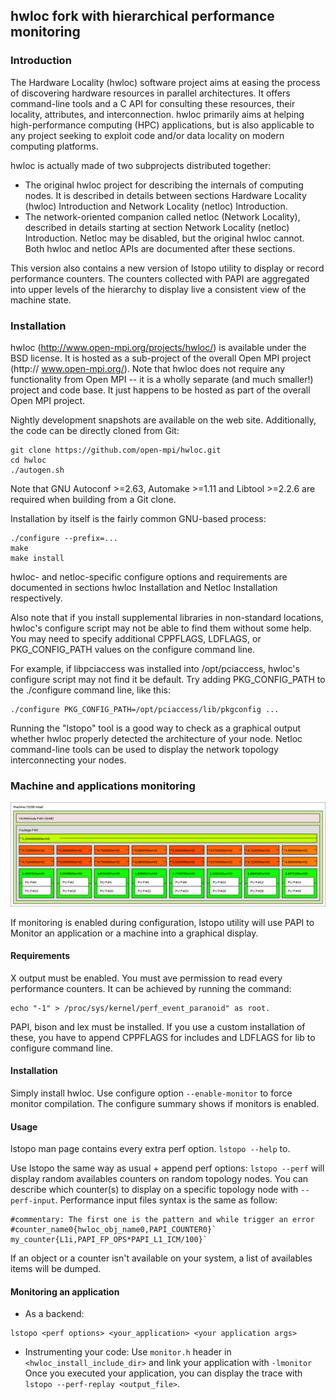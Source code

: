 ## hwloc fork with hierarchical performance monitoring
### Introduction

The Hardware Locality (hwloc) software project aims at easing the process of
discovering hardware resources in parallel architectures. It offers
command-line tools and a C API for consulting these resources, their locality,
attributes, and interconnection. hwloc primarily aims at helping
high-performance computing (HPC) applications, but is also applicable to any
project seeking to exploit code and/or data locality on modern computing
platforms.

hwloc is actually made of two subprojects distributed together:

  * The original hwloc project for describing the internals of computing nodes.
 It is described in details between sections Hardware Locality (hwloc)
 Introduction and Network Locality (netloc) Introduction.
  * The network-oriented companion called netloc (Network Locality), described
 in details starting at section Network Locality (netloc) Introduction.
 Netloc may be disabled, but the original hwloc cannot. Both hwloc and
 netloc APIs are documented after these sections.

This version also contains a new version of lstopo utility to display or record performance counters.
The counters collected with PAPI are aggregated into upper levels of the hierarchy to display live a consistent view of the machine state.

### Installation

hwloc (http://www.open-mpi.org/projects/hwloc/) is available under the BSD
license. It is hosted as a sub-project of the overall Open MPI project (http://
www.open-mpi.org/). Note that hwloc does not require any functionality from
Open MPI -- it is a wholly separate (and much smaller!) project and code base.
It just happens to be hosted as part of the overall Open MPI project.

Nightly development snapshots are available on the web site. Additionally, the
code can be directly cloned from Git:

```
git clone https://github.com/open-mpi/hwloc.git
cd hwloc
./autogen.sh
```

Note that GNU Autoconf >=2.63, Automake >=1.11 and Libtool >=2.2.6 are required
when building from a Git clone.

Installation by itself is the fairly common GNU-based process:

```
./configure --prefix=...
make
make install
```

hwloc- and netloc-specific configure options and requirements are documented in
sections hwloc Installation and Netloc Installation respectively.

Also note that if you install supplemental libraries in non-standard locations,
hwloc's configure script may not be able to find them without some help. You
may need to specify additional CPPFLAGS, LDFLAGS, or PKG_CONFIG_PATH values on
the configure command line.

For example, if libpciaccess was installed into /opt/pciaccess, hwloc's
configure script may not find it be default. Try adding PKG_CONFIG_PATH to the
./configure command line, like this:

```
./configure PKG_CONFIG_PATH=/opt/pciaccess/lib/pkgconfig ...
```

Running the "lstopo" tool is a good way to check as a graphical output whether
hwloc properly detected the architecture of your node. Netloc command-line
tools can be used to display the network topology interconnecting your nodes.


### Machine and applications monitoring

![Current machine state](https://github.com/NicolasDenoyelle/dynamic_lstopo/blob/monitor/E5-2650.png)

If monitoring is enabled during configuration, lstopo utility will use PAPI to Monitor an application or a machine into a graphical display.

#### Requirements

X output must be enabled.
You must ave permission to read every performance counters. It can be achieved by running the command: 
```
echo "-1" > /proc/sys/kernel/perf_event_paranoid" as root.
```
PAPI, bison and lex must be installed.
If you use a custom installation of these, you have to append CPPFLAGS for includes and LDFLAGS for lib to configure command line.

#### Installation
	
Simply install hwloc.
Use configure option `--enable-monitor` to force monitor compilation.
The configure summary shows if monitors is enabled.

#### Usage
        
lstopo man page contains every extra perf option.
`lstopo --help` to. 

Use lstopo the same way as usual + append perf options:
`lstopo --perf` will display random availables counters on random topology nodes.
You can describe which counter(s) to display on a specific topology node with `--perf-input`.
Performance input files syntax is the same as follow:

```
#commentary: The first one is the pattern and while trigger an error
#counter_name0{hwloc_obj_name0,PAPI_COUNTER0}`
my_counter{L1i,PAPI_FP_OPS*PAPI_L1_ICM/100}`
```

If an object or a counter isn't available on your system, a list of 
availables items will be dumped.

#### Monitoring an application

* As a backend:
```
lstopo <perf options> <your_application> <your application args>
```

* Instrumenting your code:
Use `monitor.h` header in `<hwloc_install_include_dir>` and link your application  with `-lmonitor`
Once you executed your application, you can display the trace with `lstopo --perf-replay <output_file>`.

